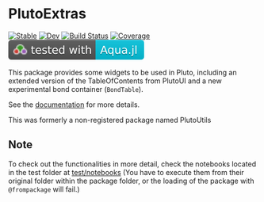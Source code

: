 # PlutoExtras
[![Stable](https://img.shields.io/badge/docs-stable-blue.svg)](https://disberd.github.io/PlutoExtras.jl/)
[![Dev](https://img.shields.io/badge/docs-dev-blue.svg)](https://disberd.github.io/PlutoExtras.jl/dev)
[![Build Status](https://github.com/disberd/PlutoExtras.jl/actions/workflows/CI.yml/badge.svg?branch=master)](https://github.com/disberd/PlutoExtras.jl/actions/workflows/CI.yml?query=branch%3Amaster)
[![Coverage](https://codecov.io/gh/disberd/PlutoExtras.jl/branch/master/graph/badge.svg)](https://codecov.io/gh/disberd/PlutoExtras.jl)
[![Aqua QA](https://raw.githubusercontent.com/JuliaTesting/Aqua.jl/master/badge.svg)](https://github.com/JuliaTesting/Aqua.jl)

This package provides some widgets to be used in Pluto, including an extended version of the TableOfContents from PlutoUI and a new experimental bond container (`BondTable`). 

See the [documentation](https://disberd.github.io/PlutoExtras.jl/) for more details.

This was formerly a non-registered package named PlutoUtils
## Note
To check out the functionalities in more detail, check the notebooks located in the test folder at [test/notebooks](./test/notebooks/) (You have to execute them from their original folder within the package folder, or the loading of the package with `@frompackage` will fail.)
